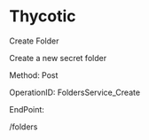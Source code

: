 #     Thycotic


Create Folder

Create a new secret folder

Method: Post

OperationID: FoldersService_Create

EndPoint:

/folders
